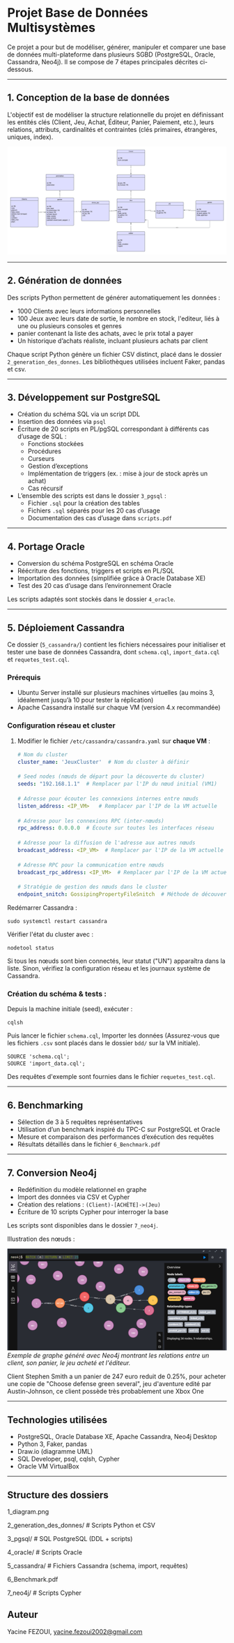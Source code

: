 # Projet Base de Données Multisystèmes

Ce projet a pour but de modéliser, générer, manipuler et comparer une base de données multi-plateforme dans plusieurs SGBD (PostgreSQL, Oracle, Cassandra, Neo4j). Il se compose de 7 étapes principales décrites ci-dessous.

---

## 1. Conception de la base de données

L'objectif est de modéliser la structure relationnelle du projet en définissant les entités clés (Client, Jeu, Achat, Éditeur, Panier, Paiement, etc.), leurs relations, attributs, cardinalités et contraintes (clés primaires, étrangères, uniques, index).

![Diagramme UML](image/readme/1_diagram.png)

---

## 2. Génération de données

Des scripts Python permettent de générer automatiquement les données :

- 1000 Clients avec leurs informations personnelles
- 100 Jeux avec leurs  date de sortie, le nombre en stock, l'editeur, liés à une ou plusieurs consoles et genres
- panier contenant la liste des achats, avec le prix total a payer
- Un historique d’achats réaliste, incluant plusieurs achats par client

Chaque script Python génère un fichier CSV distinct, placé dans le dossier `2_generation_des_donnes`. Les bibliothèques utilisées incluent Faker, pandas et csv.

---

## 3. Développement sur PostgreSQL

- Création du schéma SQL via un script DDL
- Insertion des données via `psql`
- Écriture de 20 scripts en PL/pgSQL correspondant à différents cas d’usage de SQL :
  - Fonctions stockées
  - Procédures
  - Curseurs
  - Gestion d’exceptions
  - Implémentation de triggers (ex. : mise à jour de stock après un achat)
  - Cas récursif
- L’ensemble des scripts est dans le dossier `3_pgsql` :
  - Fichier `.sql` pour la création des tables
  - Fichiers `.sql` séparés pour les 20 cas d’usage
  - Documentation des cas d’usage dans `scripts.pdf`

---

## 4. Portage Oracle

- Conversion du schéma PostgreSQL en schéma Oracle
- Réécriture des fonctions, triggers et scripts en PL/SQL
- Importation des données (simplifiée grâce à Oracle Database XE)
- Test des 20 cas d’usage dans l’environnement Oracle

Les scripts adaptés sont stockés dans le dossier `4_oracle`.

---

## 5. Déploiement Cassandra

Ce dossier (`5_cassandra/`) contient les fichiers nécessaires pour initialiser et tester une base de données Cassandra, dont `schema.cql`, `import_data.cql` et `requetes_test.cql`.

### Prérequis

- Ubuntu Server installé sur plusieurs machines virtuelles (au moins 3, idéalement jusqu’à 10 pour tester la réplication)
- Apache Cassandra installé sur chaque VM (version 4.x recommandée)

### Configuration réseau et cluster

1. Modifier le fichier `/etc/cassandra/cassandra.yaml` sur **chaque VM** :

   ```yaml
   # Nom du cluster
   cluster_name: 'JeuxCluster'  # Nom du cluster à définir

   # Seed nodes (nœuds de départ pour la découverte du cluster)
   seeds: "192.168.1.1"  # Remplacer par l'IP du nœud initial (VM1)

   # Adresse pour écouter les connexions internes entre nœuds
   listen_address: <IP_VM>   # Remplacer par l'IP de la VM actuelle

   # Adresse pour les connexions RPC (inter-nœuds)
   rpc_address: 0.0.0.0  # Écoute sur toutes les interfaces réseau

   # Adresse pour la diffusion de l'adresse aux autres nœuds
   broadcast_address: <IP_VM>  # Remplacer par l'IP de la VM actuelle

   # Adresse RPC pour la communication entre nœuds
   broadcast_rpc_address: <IP_VM>  # Remplacer par l'IP de la VM actuelle

   # Stratégie de gestion des nœuds dans le cluster
   endpoint_snitch: GossipingPropertyFileSnitch  # Méthode de découverte des nœuds
   ```


Redémarrer Cassandra :

```
sudo systemctl restart cassandra
```

Vérifier l'état du cluster avec :

```
nodetool status
```
Si tous les nœuds sont bien connectés, leur statut ("UN") apparaîtra dans la liste. Sinon, vérifiez la configuration réseau et les journaux système de Cassandra.

### Création du schéma & tests :

Depuis la machine initiale (seed), exécuter :

```
cqlsh
```

Puis lancer le fichier `schema.cql`, Importer les données (Assurez-vous que les fichiers `.csv` sont placés dans le dossier `bdd/` sur la VM initiale).

```
SOURCE 'schema.cql';
SOURCE 'import_data.cql';
```

Des requêtes d'exemple sont fournies dans le fichier `requetes_test.cql`. 

---

## 6. Benchmarking

- Sélection de 3 à 5 requêtes représentatives
- Utilisation d’un benchmark inspiré du TPC-C sur PostgreSQL et Oracle
- Mesure et comparaison des performances d’exécution des requêtes
- Résultats détaillés dans le fichier `6_Benchmark.pdf`

---

## 7. Conversion Neo4j

- Redéfinition du modèle relationnel en graphe
- Import des données via CSV et Cypher
- Création des relations : `(Client)-[ACHÈTE]->(Jeu)`
- Écriture de 10 scripts Cypher pour interroger la base

Les scripts sont disponibles dans le dossier `7_neo4j`.

Illustration des nœuds :

![1746952685261](image/readme/1746952685261.png)
*Exemple de graphe généré avec Neo4j montrant les relations entre un client, son panier, le jeu acheté et l'éditeur.*

Client Stephen Smith a un panier de 247 euro reduit de 0.25%, pour acheter une copie de "Choose defense green several", jeu d'aventure edité par Austin-Johnson, ce client possède très probablement une Xbox One

---

## Technologies utilisées

- PostgreSQL, Oracle Database XE, Apache Cassandra, Neo4j Desktop
- Python 3, Faker, pandas
- Draw.io (diagramme UML)
- SQL Developer, psql, cqlsh, Cypher
- Oracle VM VirtualBox

---

## Structure des dossiers

1_diagram.png

2_generation_des_donnes/        # Scripts Python et CSV

3_pgsql/                        # SQL PostgreSQL (DDL + scripts)

4_oracle/                       # Scripts Oracle

5_cassandra/                    # Fichiers Cassandra (schema, import, requêtes)

6_Benchmark.pdf

7_neo4j/                        # Scripts Cypher

## Auteur

Yacine FEZOUI, yacine.fezoui2002@gmail.com
